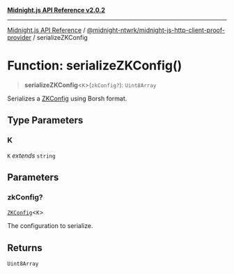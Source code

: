 [**Midnight.js API Reference v2.0.2**](../../../README.md)

***

[Midnight.js API Reference](../../../packages.md) / [@midnight-ntwrk/midnight-js-http-client-proof-provider](../README.md) / serializeZKConfig

# Function: serializeZKConfig()

> **serializeZKConfig**\<`K`\>(`zkConfig?`): `Uint8Array`

Serializes a [ZKConfig](../../midnight-js-types/interfaces/ZKConfig.md) using Borsh format.

## Type Parameters

### K

`K` *extends* `string`

## Parameters

### zkConfig?

[`ZKConfig`](../../midnight-js-types/interfaces/ZKConfig.md)\<`K`\>

The configuration to serialize.

## Returns

`Uint8Array`

